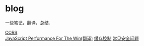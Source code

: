 # blog
一些笔记，翻译，总结.

[CORS](2016/CORS.md)  
[JavaScript Performance For The Win(翻译)](2016/javascript-performance.md)
[缓存控制](cache-control.md)
[常见安全问题](security.md)